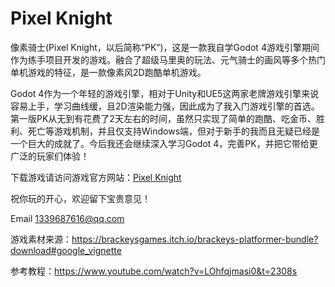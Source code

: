 # Pixel Knight

像素骑士(Pixel Knight，以后简称“PK”)，这是一款我自学Godot 4游戏引擎期间作为练手项目开发的游戏。融合了超级马里奥的玩法、元气骑士的画风等多个热门单机游戏的特征，是一款像素风2D跑酷单机游戏。

Godot 4作为一个年轻的游戏引擎，相对于Unity和UE5这两家老牌游戏引擎来说容易上手，学习曲线缓，且2D渲染能力强，因此成为了我入门游戏引擎的首选。第一版PK从无到有花费了2天左右的时间，虽然只实现了简单的跑酷、吃金币、胜利、死亡等游戏机制，并且仅支持Windows端，但对于新手的我而且无疑已经是一个巨大的成就了。今后我还会继续深入学习Godot 4，完善PK，并把它带给更广泛的玩家们体验！

下载游戏请访问游戏官方网站：[Pixel Knight](https://highsun.github.io/Pixel_Knight/)

祝你玩的开心，欢迎留下宝贵意见！

Email 1339687616@qq.com

游戏素材来源：https://brackeysgames.itch.io/brackeys-platformer-bundle?download#google_vignette

参考教程：https://www.youtube.com/watch?v=LOhfqjmasi0&t=2308s
